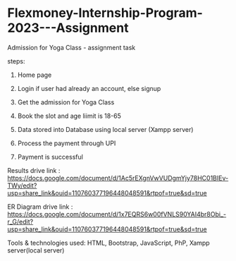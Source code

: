 # Flexmoney-Internship-Program-2023---Assignment
Admission for Yoga Class - assignment task

steps:

1. Home page

2. Login if user had already an account, else signup

3. Get the admission for Yoga Class

4. Book the slot and age liimit is 18-65

5. Data stored into Database using local server (Xampp server)

6. Process the payment through UPI

7. Payment is successful

Results drive link : https://docs.google.com/document/d/1Ac5rEXgnVwVUDgmYjy78HC01BIEv-TWy/edit?usp=share_link&ouid=110760377196448048591&rtpof=true&sd=true

ER Diagram drive link : https://docs.google.com/document/d/1x7EQRS6w00fVNLS90YAI4br8Obi_-r_G/edit?usp=share_link&ouid=110760377196448048591&rtpof=true&sd=true

Tools & technologies used: HTML, Bootstrap, JavaScript, PhP, Xampp server(local server)
